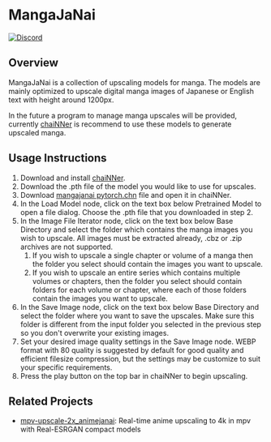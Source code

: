 # MangaJaNai
[![Discord](https://img.shields.io/discord/1121653618173546546?label=Discord&logo=Discord&logoColor=white)](https://discord.gg/EeFfZUBvxj)
## Overview
MangaJaNai is a collection of upscaling models for manga. The models are mainly optimized to upscale digital manga images of Japanese or English text with height around 1200px. 

In the future a program to manage manga upscales will be provided, currently [chaiNNer](https://chainner.app/download) is recommend to use these models to generate upscaled manga. 

## Usage Instructions
1. Download and install [chaiNNer](https://chainner.app/download).
2. Download the .pth file of the model you would like to use for upscales. 
3. Download [mangajanai pytorch.chn](mangajanai%20pytorch.chn?raw=1) file and open it in chaiNNer.
4. In the Load Model node, click on the text box below Pretrained Model to open a file dialog. Choose the .pth file that you downloaded in step 2.
5. In the Image File Iterator node, click on the text box below Base Directory and select the folder which contains the manga images you wish to upscale. All images must be extracted already, .cbz or .zip archives are not supported. 
   1. If you wish to upscale a single chapter or volume of a manga then the folder you select should contain the images you want to upscale.
   2. If you wish to upscale an entire series which contains multiple volumes or chapters, then the folder you select should contain folders for each volume or chapter, where each of those folders contain the images you want to upscale.
6. In the Save Image node, click on the text box below Base Directory and select the folder where you want to save the upscales. Make sure this folder is different from the input folder you selected in the previous step so you don't overwrite your existing images.
7. Set your desired image quality settings in the Save Image node. WEBP format with 80 quality is suggested by default for good quality and efficient filesize compression, but the settings may be customize to suit your specific requirements.
8. Press the play button on the top bar in chaiNNer to begin upscaling. 
  
## Related Projects
- [mpv-upscale-2x_animejanai](https://github.com/the-database/mpv-upscale-2x_animejanai): Real-time anime upscaling to 4k in mpv with Real-ESRGAN compact models 
